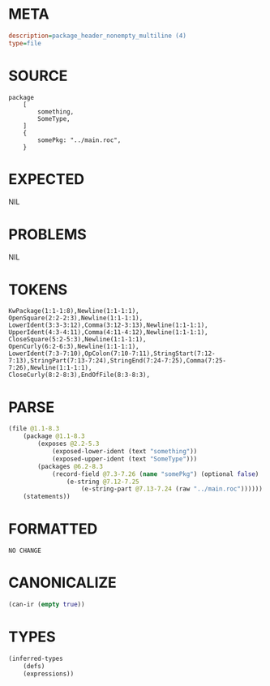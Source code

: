 # META
~~~ini
description=package_header_nonempty_multiline (4)
type=file
~~~
# SOURCE
~~~roc
package
	[
		something,
		SomeType,
	]
	{
		somePkg: "../main.roc",
	}
~~~
# EXPECTED
NIL
# PROBLEMS
NIL
# TOKENS
~~~zig
KwPackage(1:1-1:8),Newline(1:1-1:1),
OpenSquare(2:2-2:3),Newline(1:1-1:1),
LowerIdent(3:3-3:12),Comma(3:12-3:13),Newline(1:1-1:1),
UpperIdent(4:3-4:11),Comma(4:11-4:12),Newline(1:1-1:1),
CloseSquare(5:2-5:3),Newline(1:1-1:1),
OpenCurly(6:2-6:3),Newline(1:1-1:1),
LowerIdent(7:3-7:10),OpColon(7:10-7:11),StringStart(7:12-7:13),StringPart(7:13-7:24),StringEnd(7:24-7:25),Comma(7:25-7:26),Newline(1:1-1:1),
CloseCurly(8:2-8:3),EndOfFile(8:3-8:3),
~~~
# PARSE
~~~clojure
(file @1.1-8.3
	(package @1.1-8.3
		(exposes @2.2-5.3
			(exposed-lower-ident (text "something"))
			(exposed-upper-ident (text "SomeType")))
		(packages @6.2-8.3
			(record-field @7.3-7.26 (name "somePkg") (optional false)
				(e-string @7.12-7.25
					(e-string-part @7.13-7.24 (raw "../main.roc"))))))
	(statements))
~~~
# FORMATTED
~~~roc
NO CHANGE
~~~
# CANONICALIZE
~~~clojure
(can-ir (empty true))
~~~
# TYPES
~~~clojure
(inferred-types
	(defs)
	(expressions))
~~~
